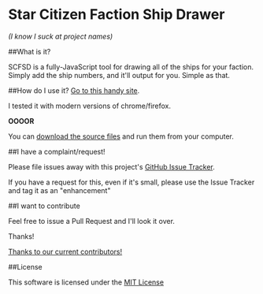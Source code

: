 Star Citizen Faction Ship Drawer
=====

*(I know I suck at project names)*

##What is it?

SCFSD is a fully-JavaScript tool for drawing all of the ships for your faction. Simply add the ship numbers, and it'll output for you. Simple as that.

##How do I use it?
[Go to this handy site](http://raylehnhoff.github.io/SCFSD/).

I tested it with modern versions of chrome/firefox. 

**OOOOR**

You can [download the source files](https://github.com/Raylehnhoff/SCFSD/archive/master.zip) and run them from your computer.

##I have a complaint/request!

Please file issues away with this project's [GitHub Issue Tracker](https://github.com/Raylehnhoff/SCFSD/issues).

If you have a request for this, even if it's small, please use the Issue Tracker and tag it as an "enhancement"

##I want to contribute

Feel free to issue a Pull Request and I'll look it over. 

Thanks!

[Thanks to our current contributors!](https://github.com/Raylehnhoff/SCFSD/blob/master/contributors.md)

##License

This software is licensed under the [MIT License](https://github.com/Raylehnhoff/SCFSD/blob/master/license.txt)